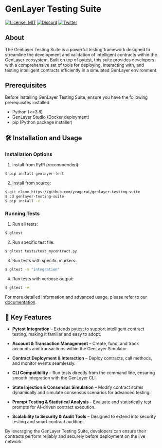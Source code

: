 # GenLayer Testing Suite

[![License: MIT](https://img.shields.io/badge/License-MIT-green.svg)](https://opensource.org/license/mit/)
[![Discord](https://dcbadge.vercel.app/api/server/8Jm4v89VAu?compact=true&style=flat)](https://discord.gg/VpfmXEMN66)
[![Twitter](https://img.shields.io/twitter/url/https/twitter.com/yeagerai.svg?style=social&label=Follow%20%40GenLayer)](https://x.com/GenLayer)


## About

The GenLayer Testing Suite is a powerful testing framework designed to streamline the development and validation of intelligent contracts within the GenLayer ecosystem. Built on top of [pytest](https://docs.pytest.org/en/stable/), this suite provides developers with a comprehensive set of tools for deploying, interacting with, and testing intelligent contracts efficiently in a simulated GenLayer environment.


## Prerequisites

Before installing GenLayer Testing Suite, ensure you have the following prerequisites installed:

- Python (>=3.8)
- GenLayer Studio (Docker deployment)
- pip (Python package installer)

## 🛠️ Installation and Usage

### Installation Options

1. Install from PyPI (recommended):
```bash
$ pip install genlayer-test
```

2. Install from source:
```bash
$ git clone https://github.com/yeagerai/genlayer-testing-suite
$ cd genlayer-testing-suite
$ pip install -e .
```


### Running Tests

1. Run all tests:
```bash
$ gltest
```

2. Run specific test file:
```bash
$ gltest tests/test_mycontract.py
```

3. Run tests with specific markers:
```bash
$ gltest -m "integration"
```

4. Run tests with verbose output:
```bash
$ gltest -v
```

For more detailed information and advanced usage, please refer to our [documentation](https://docs.genlayer.com/api-references/genlayer-testing-suite).

## 🚀 Key Features
- **Pytest Integration** – Extends pytest to support intelligent contract testing, making it familiar and easy to adopt.

- **Account & Transaction Management** – Create, fund, and track accounts and transactions within the GenLayer Simulator.

- **Contract Deployment & Interaction** – Deploy contracts, call methods, and monitor events seamlessly.

- **CLI Compatibility** – Run tests directly from the command line, ensuring smooth integration with the GenLayer CLI.

- **State Injection & Consensus Simulation** – Modify contract states dynamically and simulate consensus scenarios for advanced testing.

- **Prompt Testing & Statistical Analysis** – Evaluate and statistically test prompts for AI-driven contract execution.

- **Scalability to Security & Audit Tools** – Designed to extend into security testing and smart contract auditing.


By leveraging the GenLayer Testing Suite, developers can ensure their contracts perform reliably and securely before deployment on the live network. 